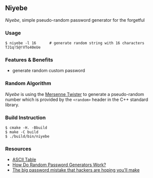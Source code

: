 Niyebe
---

_Niyebe_, simple pseudo-random password generator for the forgetful

### Usage
```
$ niyebe -l 16      # generate random string with 16 characters
TJ1q!5@!VTo40eUe
```

### Features & Benefits
- generate random custom password

### Random Algorithm
_Niyebe_ is using the [Mersenne Twister](https://en.wikipedia.org/wiki/Mersenne_Twister) to generate a pseudo-random number which is provided by the `<random>` header in the C++ standard library.

### Build Instruction
```
$ cmake -H. -Bbuild
$ make -C build
$ ./build/bin/niyebe
```

### Resources
- [ASCII Table]()
- [How Do Random Password Generators Work?](https://blog.dashlane.com/how-random-password-generators-work/)
- [The big password mistake that hackers are hoping you’ll make](http://stateofthenet.net/2014/10/the-big-password-mistake-that-hackers-are-hoping-youll-make/)